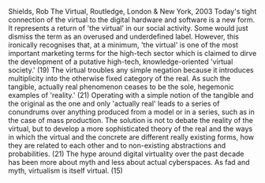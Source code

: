 ﻿Shields, Rob The Virtual, Routledge, London & New York, 2003
Today's tight connection of the virtual to the digital hardware and software is a new form. It represents a return of 'the virtual' in our social activity. Some would just dismiss the term as an overused and underdefined label. However, this ironically recognises that, at a minimum, 'the virtual' is one of the most important marketing terms for the high-tech sector which is claimed to dirve the development of a putative high-tech, knowledge-oriented 'virtual society.' (19)
The virtual troubles any simple negation because it introduces multiplicity into the otherwise fixed category of the real. As such the tangible, actually real phenomenon ceases to be the sole, hegemonic examples of 'reality.' (21)
Operating with a simple notion of the tangible and the original as the one and only 'actually real' leads to a series of conundrums over anything produced from a model or in a series, such as in the case of mass production. The solution is not to debate the reality of the virtual, but to develop a more sophisticated theory of the real and the ways in which the virtual and the concrete are different really existing forms, how they are related to each other and to non-existing abstractions and probabilities. (21)
The hype around digital virtuality over the past decade has been more about myth and less about actual cyberspaces. As fad and myth, virtualism is itself virtual. (15)

